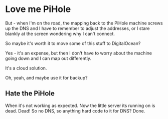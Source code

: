 # Love me PiHole

But - when I'm on the road, the mapping back to the PiHole machine screws up the DNS and I have to remember to adjust the addresses, or I stare blankly at the screen wondering why I can't connect. 

So maybe it's worth it to move some of this stuff to DigitalOcean?  

Yes - it's an expense, but then I don't have to worry about the machine going down and I can map out differently. 

It's a cloud solution. 

Oh, yeah, and maybe use it for backup?

## Hate the PiHole

When it's not working as expected. Now the little server its running on is dead.  Dead!  So no DNS, so anything hard code to it for DNS? Done.

